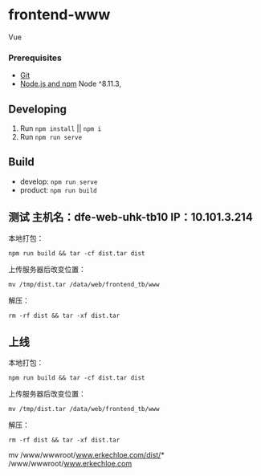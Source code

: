 # frontend-www
 Vue 

### Prerequisites
- [Git](https://git-scm.com/)
- [Node.js and npm](nodejs.org) Node ^8.11.3,

## Developing
1. Run `npm install` ||  `npm i` 
2. Run `npm run serve` 

## Build 
- develop: `npm run serve` 
- product: `npm run build`

## 测试 主机名：dfe-web-uhk-tb10 IP：10.101.3.214
本地打包：
```
npm run build && tar -cf dist.tar dist 
```
上传服务器后改变位置：
```
mv /tmp/dist.tar /data/web/frontend_tb/www
```
解压：
```
rm -rf dist && tar -xf dist.tar
```
## 上线
本地打包：
```
npm run build && tar -cf dist.tar dist 
```
上传服务器后改变位置：
```
mv /tmp/dist.tar /data/web/frontend_tb/www
```
解压：
```
rm -rf dist && tar -xf dist.tar
```
mv /www/wwwroot/www.erkechloe.com/dist/* /www/wwwroot/www.erkechloe.com